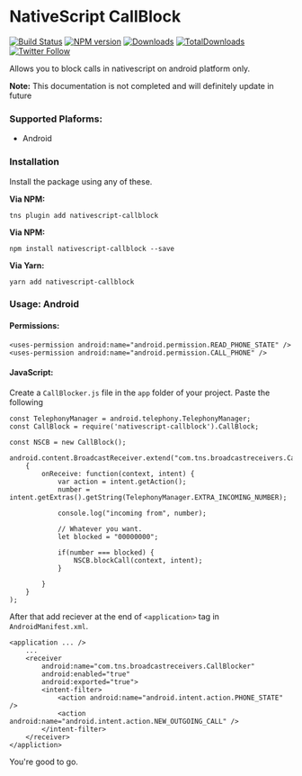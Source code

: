 # NativeScript CallBlock

[![Build Status](https://travis-ci.org/SalehMahmood/nativescript-callblock.svg?branch=master)](https://travis-ci.org/SalehMahmood/nativescript-callblock)
[![NPM version][npm-image]][npm-url]
[![Downloads][downloads-image]][npm-url]
[![TotalDownloads][total-downloads-image]][npm-url]
[![Twitter Follow][twitter-image]][twitter-url]

[npm-image]:http://img.shields.io/npm/v/nativescript-callblock.svg
[npm-url]:https://npmjs.org/package/nativescript-callblock
[downloads-image]:http://img.shields.io/npm/dm/nativescript-callblock.svg
[total-downloads-image]:http://img.shields.io/npm/dt/nativescript-callblock.svg?label=total%20downloads
[twitter-image]:https://img.shields.io/twitter/follow/thesalehmahmood.svg?style=social&label=Follow%20me
[twitter-url]:https://twitter.com/thesalehmahmood

Allows you to block calls in nativescript on android platform only.

**Note:**  This documentation is not completed and will definitely update in future

### Supported Plaforms:

- Android

### Installation

Install the package using any of these.

**Via NPM:**

`tns plugin add nativescript-callblock`

**Via NPM:**

`npm install nativescript-callblock --save`

**Via Yarn:**

`yarn add nativescript-callblock`

### Usage: Android

#### Permissions:

	<uses-permission android:name="android.permission.READ_PHONE_STATE" />
    <uses-permission android:name="android.permission.CALL_PHONE" />

#### JavaScript:
Create a `CallBlocker.js` file in the `app` folder of your project. Paste the following

    const TelephonyManager = android.telephony.TelephonyManager;
    const CallBlock = require('nativescript-callblock').CallBlock;

    const NSCB = new CallBlock();

    android.content.BroadcastReceiver.extend("com.tns.broadcastreceivers.CallBlocker", 
        {
            onReceive: function(context, intent) {
                var action = intent.getAction();
                number = intent.getExtras().getString(TelephonyManager.EXTRA_INCOMING_NUMBER);
                
                console.log("incoming from", number);

                // Whatever you want.
                let blocked = "00000000";
                
                if(number === blocked) {
                    NSCB.blockCall(context, intent);
                }

            }
        }
    );

After that add reciever at the end of `<application>` tag in `AndroidManifest.xml`.

    <application ... />
        ...
		<receiver
			android:name="com.tns.broadcastreceivers.CallBlocker"
			android:enabled="true"
			android:exported="true">
			<intent-filter>
				<action android:name="android.intent.action.PHONE_STATE" />
				<action android:name="android.intent.action.NEW_OUTGOING_CALL" />
			</intent-filter>
		</receiver>
    </appliction>

You're good to go.
